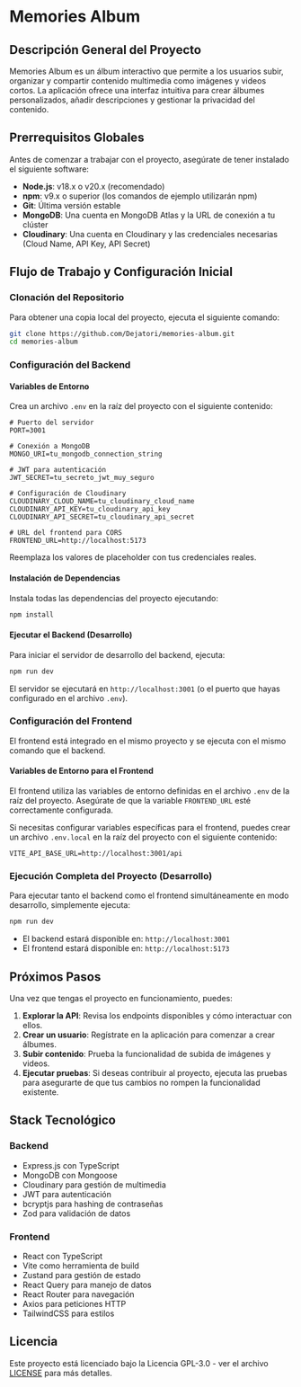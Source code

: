 # Memories Album

## Descripción General del Proyecto

Memories Album es un álbum interactivo que permite a los usuarios subir, organizar y compartir contenido multimedia
como imágenes y videos cortos. La aplicación ofrece una interfaz intuitiva para crear álbumes personalizados,
añadir descripciones y gestionar la privacidad del contenido.

## Prerrequisitos Globales

Antes de comenzar a trabajar con el proyecto, asegúrate de tener instalado el siguiente software:

- **Node.js**: v18.x o v20.x (recomendado)
- **npm**: v9.x o superior (los comandos de ejemplo utilizarán npm)
- **Git**: Última versión estable
- **MongoDB**: Una cuenta en MongoDB Atlas y la URL de conexión a tu clúster
- **Cloudinary**: Una cuenta en Cloudinary y las credenciales necesarias (Cloud Name, API Key, API Secret)

## Flujo de Trabajo y Configuración Inicial

### Clonación del Repositorio

Para obtener una copia local del proyecto, ejecuta el siguiente comando:

```bash
git clone https://github.com/Dejatori/memories-album.git
cd memories-album
```

### Configuración del Backend

#### Variables de Entorno

Crea un archivo `.env` en la raíz del proyecto con el siguiente contenido:

```
# Puerto del servidor
PORT=3001

# Conexión a MongoDB
MONGO_URI=tu_mongodb_connection_string

# JWT para autenticación
JWT_SECRET=tu_secreto_jwt_muy_seguro

# Configuración de Cloudinary
CLOUDINARY_CLOUD_NAME=tu_cloudinary_cloud_name
CLOUDINARY_API_KEY=tu_cloudinary_api_key
CLOUDINARY_API_SECRET=tu_cloudinary_api_secret

# URL del frontend para CORS
FRONTEND_URL=http://localhost:5173
```

Reemplaza los valores de placeholder con tus credenciales reales.

#### Instalación de Dependencias

Instala todas las dependencias del proyecto ejecutando:

```bash
npm install
```

#### Ejecutar el Backend (Desarrollo)

Para iniciar el servidor de desarrollo del backend, ejecuta:

```bash
npm run dev
```

El servidor se ejecutará en `http://localhost:3001` (o el puerto que hayas configurado en el archivo `.env`).

### Configuración del Frontend

El frontend está integrado en el mismo proyecto y se ejecuta con el mismo comando que el backend.

#### Variables de Entorno para el Frontend

El frontend utiliza las variables de entorno definidas en el archivo `.env` de la raíz del proyecto. Asegúrate de
que la variable `FRONTEND_URL` esté correctamente configurada.

Si necesitas configurar variables específicas para el frontend, puedes crear un archivo `.env.local` en la raíz del
proyecto con el siguiente contenido:

```
VITE_API_BASE_URL=http://localhost:3001/api
```

### Ejecución Completa del Proyecto (Desarrollo)

Para ejecutar tanto el backend como el frontend simultáneamente en modo desarrollo, simplemente ejecuta:

```bash
npm run dev
```

- El backend estará disponible en: `http://localhost:3001`
- El frontend estará disponible en: `http://localhost:5173`

## Próximos Pasos

Una vez que tengas el proyecto en funcionamiento, puedes:

1. **Explorar la API**: Revisa los endpoints disponibles y cómo interactuar con ellos.
2. **Crear un usuario**: Regístrate en la aplicación para comenzar a crear álbumes.
3. **Subir contenido**: Prueba la funcionalidad de subida de imágenes y videos.
4. **Ejecutar pruebas**: Si deseas contribuir al proyecto, ejecuta las pruebas para asegurarte de que tus cambios
   no rompen la funcionalidad existente.

## Stack Tecnológico

### Backend

- Express.js con TypeScript
- MongoDB con Mongoose
- Cloudinary para gestión de multimedia
- JWT para autenticación
- bcryptjs para hashing de contraseñas
- Zod para validación de datos

### Frontend

- React con TypeScript
- Vite como herramienta de build
- Zustand para gestión de estado
- React Query para manejo de datos
- React Router para navegación
- Axios para peticiones HTTP
- TailwindCSS para estilos

## Licencia

Este proyecto está licenciado bajo la Licencia GPL-3.0 - ver el archivo [LICENSE](LICENSE) para más detalles.